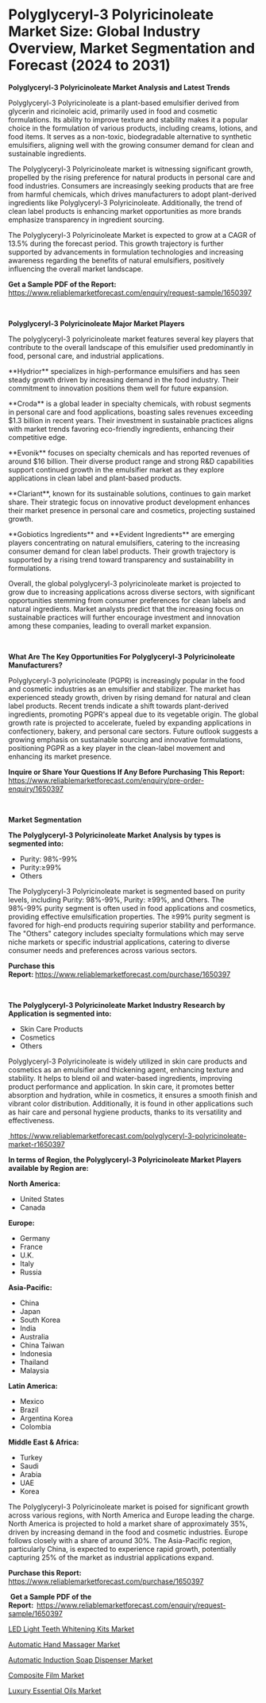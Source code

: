 <p><h1>Polyglyceryl-3 Polyricinoleate Market Size: Global Industry Overview, Market Segmentation and Forecast (2024 to 2031)</h1></p><p><strong>Polyglyceryl-3 Polyricinoleate Market Analysis and Latest Trends</strong></p>
<p><p>Polyglyceryl-3 Polyricinoleate is a plant-based emulsifier derived from glycerin and ricinoleic acid, primarily used in food and cosmetic formulations. Its ability to improve texture and stability makes it a popular choice in the formulation of various products, including creams, lotions, and food items. It serves as a non-toxic, biodegradable alternative to synthetic emulsifiers, aligning well with the growing consumer demand for clean and sustainable ingredients.</p><p>The Polyglyceryl-3 Polyricinoleate market is witnessing significant growth, propelled by the rising preference for natural products in personal care and food industries. Consumers are increasingly seeking products that are free from harmful chemicals, which drives manufacturers to adopt plant-derived ingredients like Polyglyceryl-3 Polyricinoleate. Additionally, the trend of clean label products is enhancing market opportunities as more brands emphasize transparency in ingredient sourcing. </p><p>The Polyglyceryl-3 Polyricinoleate Market is expected to grow at a CAGR of 13.5% during the forecast period. This growth trajectory is further supported by advancements in formulation technologies and increasing awareness regarding the benefits of natural emulsifiers, positively influencing the overall market landscape.</p></p>
<p><strong>Get a Sample PDF of the Report:&nbsp;</strong> <a href="https://www.reliablemarketforecast.com/enquiry/request-sample/1650397?utm_campaign=1130&utm_medium=2&utm_source=Github&utm_content=ia&utm_term=26092024&utm_id=polyglyceryl-3-polyricinoleate">https://www.reliablemarketforecast.com/enquiry/request-sample/1650397</a></p>
<p>&nbsp;</p>
<p><strong>Polyglyceryl-3 Polyricinoleate Major Market Players</strong></p>
<p><p>The polyglyceryl-3 polyricinoleate market features several key players that contribute to the overall landscape of this emulsifier used predominantly in food, personal care, and industrial applications. </p><p>**Hydrior** specializes in high-performance emulsifiers and has seen steady growth driven by increasing demand in the food industry. Their commitment to innovation positions them well for future expansion.</p><p>**Croda** is a global leader in specialty chemicals, with robust segments in personal care and food applications, boasting sales revenues exceeding $1.3 billion in recent years. Their investment in sustainable practices aligns with market trends favoring eco-friendly ingredients, enhancing their competitive edge.</p><p>**Evonik** focuses on specialty chemicals and has reported revenues of around $16 billion. Their diverse product range and strong R&D capabilities support continued growth in the emulsifier market as they explore applications in clean label and plant-based products.</p><p>**Clariant**, known for its sustainable solutions, continues to gain market share. Their strategic focus on innovative product development enhances their market presence in personal care and cosmetics, projecting sustained growth.</p><p>**Gobiotics Ingredients** and **Evident Ingredients** are emerging players concentrating on natural emulsifiers, catering to the increasing consumer demand for clean label products. Their growth trajectory is supported by a rising trend toward transparency and sustainability in formulations.</p><p>Overall, the global polyglyceryl-3 polyricinoleate market is projected to grow due to increasing applications across diverse sectors, with significant opportunities stemming from consumer preferences for clean labels and natural ingredients. Market analysts predict that the increasing focus on sustainable practices will further encourage investment and innovation among these companies, leading to overall market expansion.</p></p>
<p>&nbsp;</p>
<p><strong>What Are The Key Opportunities For Polyglyceryl-3 Polyricinoleate Manufacturers?</strong></p>
<p><p>Polyglyceryl-3 polyricinoleate (PGPR) is increasingly popular in the food and cosmetic industries as an emulsifier and stabilizer. The market has experienced steady growth, driven by rising demand for natural and clean label products. Recent trends indicate a shift towards plant-derived ingredients, promoting PGPR's appeal due to its vegetable origin. The global growth rate is projected to accelerate, fueled by expanding applications in confectionery, bakery, and personal care sectors. Future outlook suggests a growing emphasis on sustainable sourcing and innovative formulations, positioning PGPR as a key player in the clean-label movement and enhancing its market presence.</p></p>
<p><strong>Inquire or Share Your Questions If Any Before Purchasing This Report:</strong> <a href="https://www.reliablemarketforecast.com/enquiry/pre-order-enquiry/1650397?utm_campaign=1130&utm_medium=2&utm_source=Github&utm_content=ia&utm_term=26092024&utm_id=polyglyceryl-3-polyricinoleate">https://www.reliablemarketforecast.com/enquiry/pre-order-enquiry/1650397</a></p>
<p>&nbsp;</p>
<p><strong>Market Segmentation</strong></p>
<p><strong>The Polyglyceryl-3 Polyricinoleate Market Analysis by types is segmented into:</strong></p>
<p><ul><li>Purity: 98%-99%</li><li>Purity:≥99%</li><li>Others</li></ul></p>
<p><p>The Polyglyceryl-3 Polyricinoleate market is segmented based on purity levels, including Purity: 98%-99%, Purity: ≥99%, and Others. The 98%-99% purity segment is often used in food applications and cosmetics, providing effective emulsification properties. The ≥99% purity segment is favored for high-end products requiring superior stability and performance. The "Others" category includes specialty formulations which may serve niche markets or specific industrial applications, catering to diverse consumer needs and preferences across various sectors.</p></p>
<p><strong>Purchase this Report:&nbsp;</strong><a href="https://www.reliablemarketforecast.com/purchase/1650397?utm_campaign=1130&utm_medium=2&utm_source=Github&utm_content=ia&utm_term=26092024&utm_id=polyglyceryl-3-polyricinoleate">https://www.reliablemarketforecast.com/purchase/1650397</a></p>
<p>&nbsp;</p>
<p><strong>The Polyglyceryl-3 Polyricinoleate Market Industry Research by Application is segmented into:</strong></p>
<p><ul><li>Skin Care Products</li><li>Cosmetics</li><li>Others</li></ul></p>
<p><p>Polyglyceryl-3 Polyricinoleate is widely utilized in skin care products and cosmetics as an emulsifier and thickening agent, enhancing texture and stability. It helps to blend oil and water-based ingredients, improving product performance and application. In skin care, it promotes better absorption and hydration, while in cosmetics, it ensures a smooth finish and vibrant color distribution. Additionally, it is found in other applications such as hair care and personal hygiene products, thanks to its versatility and effectiveness.</p></p>
<p><a href="https://www.reliablemarketforecast.com/polyglyceryl-3-polyricinoleate-market-r1650397?utm_campaign=1130&utm_medium=2&utm_source=Github&utm_content=ia&utm_term=26092024&utm_id=polyglyceryl-3-polyricinoleate">&nbsp;https://www.reliablemarketforecast.com/polyglyceryl-3-polyricinoleate-market-r1650397</a></p>
<p><strong>In terms of Region, the Polyglyceryl-3 Polyricinoleate Market Players available by Region are:</strong></p>
<p>
    <p> <strong> North America: </strong>
        <ul>
            <li>United States</li>
            <li>Canada</li>
        </ul>
        </p> 
    <p> <strong> Europe: </strong>
        <ul>
            <li>Germany</li>
            <li>France</li>
            <li>U.K.</li>
            <li>Italy</li>
            <li>Russia</li>
        </ul>
        </p> 
    <p> <strong> Asia-Pacific: </strong>
        <ul>
            <li>China</li>
            <li>Japan</li>
            <li>South Korea</li>
            <li>India</li>
            <li>Australia</li>
            <li>China Taiwan</li>
            <li>Indonesia</li>
            <li>Thailand</li>
            <li>Malaysia</li>
        </ul>
        </p> 
    <p> <strong> Latin America: </strong>
        <ul>
            <li>Mexico</li>
            <li>Brazil</li>
            <li>Argentina Korea</li>
            <li>Colombia</li>
        </ul>
        </p> 
    <p> <strong> Middle East & Africa: </strong>
        <ul>
            <li>Turkey</li>
            <li>Saudi</li>
            <li>Arabia</li>
            <li>UAE</li>
            <li>Korea</li>
        </ul>
    </p>
    </p>
<p><p>The Polyglyceryl-3 Polyricinoleate market is poised for significant growth across various regions, with North America and Europe leading the charge. North America is projected to hold a market share of approximately 35%, driven by increasing demand in the food and cosmetic industries. Europe follows closely with a share of around 30%. The Asia-Pacific region, particularly China, is expected to experience rapid growth, potentially capturing 25% of the market as industrial applications expand.</p></p>
<p><strong>Purchase this Report: </strong><a href="https://www.reliablemarketforecast.com/purchase/1650397?utm_campaign=1130&utm_medium=2&utm_source=Github&utm_content=ia&utm_term=26092024&utm_id=polyglyceryl-3-polyricinoleate">https://www.reliablemarketforecast.com/purchase/1650397</a></p>
<p>&nbsp;<strong>Get a Sample PDF of the Report:&nbsp;&nbsp;</strong><a href="https://www.reliablemarketforecast.com/enquiry/request-sample/1650397?utm_campaign=1130&utm_medium=2&utm_source=Github&utm_content=ia&utm_term=26092024&utm_id=polyglyceryl-3-polyricinoleate">https://www.reliablemarketforecast.com/enquiry/request-sample/1650397</a></p>
<p><strong></strong></p>
<p><p><a href="https://www.linkedin.com/pulse/global-led-light-teeth-whitening-kits-market-opportunities-tcc0e?trackingId=E8octYRvRmyniAWh4PDvbA%3D%3D&utm_campaign=1130&utm_medium=2&utm_source=Github&utm_content=ia&utm_term=26092024&utm_id=polyglyceryl-3-polyricinoleate">LED Light Teeth Whitening Kits Market</a></p><p><a href="https://issuu.com/reportprime-2/docs/automatic-hand-massager-market-size_b64ec90fc1b7be?utm_campaign=1130&utm_medium=2&utm_source=Github&utm_content=ia&utm_term=26092024&utm_id=polyglyceryl-3-polyricinoleate">Automatic Hand Massager Market</a></p><p><a href="https://issuu.com/reportprime-2/docs/automatic-induction-soap-dispenser-_9332aafd70e580?utm_campaign=1130&utm_medium=2&utm_source=Github&utm_content=ia&utm_term=26092024&utm_id=polyglyceryl-3-polyricinoleate">Automatic Induction Soap Dispenser Market</a></p><p><a href="https://www.linkedin.com/pulse/global-perspectives-composite-film-market-trends-forecast-7qy0e?trackingId=oSogsAIBQ3W7DE6w8%2Ff9lA%3D%3D&utm_campaign=1130&utm_medium=2&utm_source=Github&utm_content=ia&utm_term=26092024&utm_id=polyglyceryl-3-polyricinoleate">Composite Film Market</a></p><p><a href="https://www.linkedin.com/pulse/booming-luxury-essential-oils-market-sector-analysis-growth-6ha7e?trackingId=58XtiSKBQcutYxpaUYEnMQ%3D%3D&utm_campaign=1130&utm_medium=2&utm_source=Github&utm_content=ia&utm_term=26092024&utm_id=polyglyceryl-3-polyricinoleate">Luxury Essential Oils Market</a></p></p>